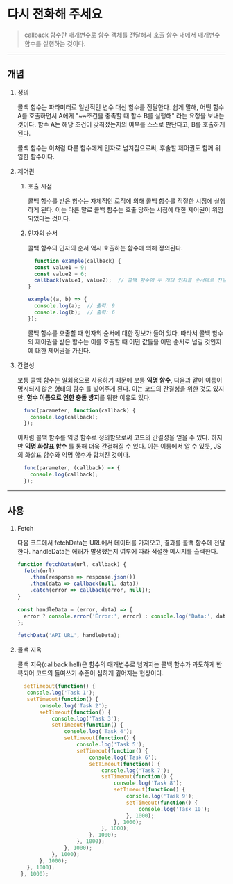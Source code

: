 # 다시 전화해 주세요

  > callback 함수란 매개변수로 함수 객체를 전달해서 호출 함수 내에서 매개변수 함수를 실행하는 것이다.
  > 

---

## 개념
  
  1. 정의
     
       콜백 함수는 파라미터로 일반적인 변수 대신 함수를 전달한다. 쉽게 말해, 어떤 함수 A를 호출하면서
       A에게 "~~조건을 충족할 때 함수 B를 실행해" 라는 요청을 보내는 것이다. 함수 A는 해당 조건이
       갖춰졌는지의 여부를 스스로 판단다고, B를 호출하게 된다.

       콜백 함수는 이처럼 다른 함수에게 인자로 넘겨짐으로써, 후술할 제어권도 함께 위임한 함수이다. 

  2. 제어권
     
       1. 호출 시점
          
           콜백 함수를 받은 함수는 자체적인 로직에 의해 콜백 함수를 적절한 시점에 실행하게 된다.
           이는 다른 말로 콜백 함수는 호출 당하는 시점에 대한 제어권이 위임되었다는 것이다.
     
       1. 인자의 순서
          
          콜백 함수의 인자의 순서 역시 호출하는 함수에 의해 정의된다.
          ```js
            function example(callback) {
            const value1 = 9;
            const value2 = 6;
            callback(value1, value2);  // 콜백 함수에 두 개의 인자를 순서대로 전달
          }
          
          example((a, b) => {
            console.log(a);  // 출력: 9
            console.log(b);  // 출력: 6
          });

          ```
          콜백 함수를 호출할 때 인자의 순서에 대한 정보가 들어 있다. 따라서 콜백 함수의 제어권을
          받은 함수는 이를 호출할 때 어떤 값들을 어떤 순서로 넘길 것인지에 대한 제어권을 가진다.
          
  3. 간결성
          
     보통 콜백 함수는 일회용으로 사용하기 때문에 보통 **익명 함수**, 다음과 같이 이름이 명시되지
     않은 형태의 함수 를 넣어주게 된다. 이는 코드의 간결성을 위한 것도 있지만,
     **함수 이름으로 인한 충돌 방지**를 위한 이유도 있다.
          
     ```js
       func(parameter, function(callback) {
         console.log(callback);
       });
     ```
     이처럼 콜백 함수를 익명 함수로 정의함으로써 코드의 간결성을 얻을 수 있다. 하지만 **익명 화살표 함수**
     를 통해 더욱 간결해질 수 있다. 이는 이름에서 알 수 있듯, JS의 화살표 함수와 익명 함수가
     합쳐진 것이다.
     ```js
       func(parameter, (callback) => {
         console.log(callback);
       });
      ```
     
---

## 사용
     
  1. Fetch

     다음 코드에서 fetchData는 URL에서 데이터를 가져오고, 결과를 콜백 함수에 전달한다. handleData는 에러가 발생했는지 여부에 따라 적절한 메시지를 출력한다.

     ```js
     function fetchData(url, callback) {
       fetch(url)
         .then(response => response.json())
         .then(data => callback(null, data))
         .catch(error => callback(error, null));
     }
      
     const handleData = (error, data) => {
       error ? console.error('Error:', error) : console.log('Data:', data);
     };
      
     fetchData('API_URL', handleData);


       ```
     
  3. 콜백 지옥
     
     콜백 지옥(callback hell)은 함수의 매개변수로 넘겨지는 콜백 함수가 과도하게 반복되어 코드의
     들여쓰기 수준이 심하게 깊어지는 현상이다. 
     ```js
       setTimeout(function() {
        console.log('Task 1');
        setTimeout(function() {
            console.log('Task 2');
            setTimeout(function() {
                console.log('Task 3');
                setTimeout(function() {
                    console.log('Task 4');
                    setTimeout(function() {
                        console.log('Task 5');
                        setTimeout(function() {
                            console.log('Task 6');
                            setTimeout(function() {
                                console.log('Task 7');
                                setTimeout(function() {
                                    console.log('Task 8');
                                    setTimeout(function() {
                                        console.log('Task 9');
                                        setTimeout(function() {
                                            console.log('Task 10');
                                        }, 1000);
                                    }, 1000);
                                }, 1000);
                            }, 1000);
                        }, 1000);
                    }, 1000);
                }, 1000);
            }, 1000);
        }, 1000);
      }, 1000);

     ```

